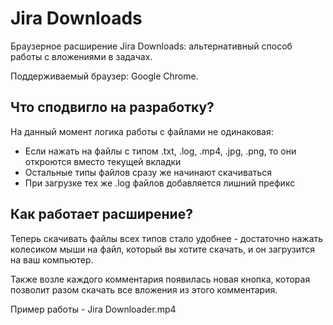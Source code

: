 # Jira Downloads
Браузерное расширение Jira Downloads: альтернативный способ работы с вложениями в задачах.

Поддерживаемый браузер: Google Chrome.

## Что сподвигло на разработку?

На данный момент логика работы с файлами не одинаковая:
- Если нажать на файлы с типом .txt, .log, .mp4, .jpg, .png, то они откроются вместо текущей вкладки
- Остальные типы файлов сразу же начинают скачиваться
- При загрузке тех же .log файлов добавляется лишний префикс

## Как работает расширение?

Теперь скачивать файлы всех типов стало удобнее - достаточно нажать колесиком мыши на файл, который вы хотите скачать, и он загрузится на ваш компьютер. 

Также возле каждого комментария появилась новая кнопка, которая позволит разом скачать все вложения из этого комментария.

Пример работы - Jira Downloader.mp4
